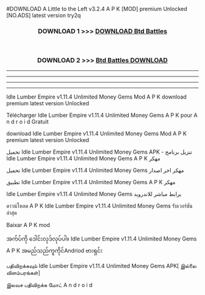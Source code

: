 #DOWNLOAD A Little to the Left v3.2.4 A P K [MOD] premium Unlocked [NO.ADS] latest version try2q 



<div align="center">

<h3>DOWNLOAD 1 >>> <a href="https://getmod1.web.app/?judule=Btd Battles">DOWNLOAD Btd Battles</a></h3><br>

<h3>DOWNLOAD 2 >>> <a href="https://getmod1.web.app/?judule=Btd Battles">Btd Battles DOWNLOAD </a></h3>

</div>


----------------------------------------------------------

----------------------------------------------------------

----------------------------------------------------------

----------------------------------------------------------


Idle Lumber Empire v1.11.4 Unlimited Money Gems  Mod A P K download premium latest version Unlocked

Télécharger  Idle Lumber Empire v1.11.4 Unlimited Money Gems  A P K pour A n d r o i d Gratuit

download Idle Lumber Empire v1.11.4 Unlimited Money Gems  Mod A P K premium latest version Unlocked

تحميل Idle Lumber Empire v1.11.4 Unlimited Money Gems  APK - تنزيل برنامج Idle Lumber Empire v1.11.4 Unlimited Money Gems  A P K مهكر

تحميل Idle Lumber Empire v1.11.4 Unlimited Money Gems  مهكر اخر اصدار

تطبيق Idle Lumber Empire v1.11.4 Unlimited Money Gems  A P K مهكر

Idle Lumber Empire v1.11.4 Unlimited Money Gems  برابط مباشر للاندرويد

ดาวน์โหลด A P K Idle Lumber Empire v1.11.4 Unlimited Money Gems  รับเวอร์ชันล่าสุด

Baixar A P K mod

အက်ပ်ကို ဒေါင်းလုဒ်လုပ်ပါ။ Idle Lumber Empire v1.11.4 Unlimited Money Gems  A P K အမည်သည်ကူကိုင်Andriod ဗားရှင်း

பதிவிறக்கவும் Idle Lumber Empire v1.11.4 Unlimited Money Gems  APK[ இல்லை விளம்பரங்கள்] 
 
இலவச பதிவிறக்க மோட் A n d r o i d




